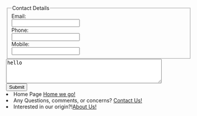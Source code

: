 <html>
<body>

 <fieldset>
        <legend>Contact Details</legend>
        <label>Email:<br />
          <input type="text" name="email" /></label>
        <br />
        <label> Phone:<br />
          <input type="text" name="telephone" /></label>
        <br />
        <label>Mobile:<br />
          <input type="text" name="mobile" /></label>
      </fieldset>
      <textarea id="message" name="message" rows="4" cols="50">
hello
</textarea><br>
      <button type="submit">Submit</button>

   <li> Home Page <a href="https://kenzie-nice.github.io/Kenzie_Nice.github.io/">Home we go!</a></li>
     <li>Any Questions, comments, or concerns? <a href="https://kenzie-nice.github.io/Week5.github.io/">Contact Us!</a></li>
      <li> Interested in our origin?!<a href="https://kenzie-nice.github.io/About_us.io/">About Us!</a></li>
</body>
</html>


